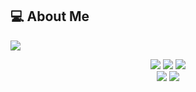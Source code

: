 ## :computer: About Me  
![](https://komarev.com/ghpvc/?username=apiedev&color=brightgreen)


<div align="center" markdown=1>  

![](http://github-profile-summary-cards.vercel.app/api/cards/profile-details?username=apiedev&theme=github_dark)
![](http://github-profile-summary-cards.vercel.app/api/cards/repos-per-language?username=apiedev&theme=github_dark)
![](http://github-profile-summary-cards.vercel.app/api/cards/most-commit-language?username=apiedev&theme=github_dark)  
![](http://github-profile-summary-cards.vercel.app/api/cards/stats?username=apiedev&theme=github_dark)
![](http://github-profile-summary-cards.vercel.app/api/cards/productive-time?username=apiedev&theme=github_dark&utcOffset=8)

</div>
